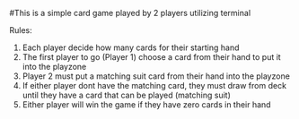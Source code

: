 #This is a simple card game played by 2 players utilizing terminal

Rules:
1. Each player decide how many cards for their starting hand
2. The first player to go (Player 1) choose a card from their hand to put it into the playzone
3. Player 2 must put a matching suit card from their hand into the playzone
4. If either player dont have the matching card, they must draw from deck until they have a card that can be played (matching suit)
5. Either player will win the game if they have zero cards in their hand